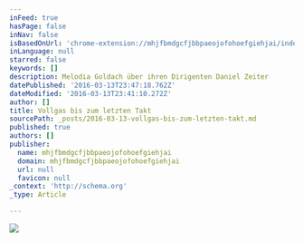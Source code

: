 ```yaml
---
inFeed: true
hasPage: false
inNav: false
isBasedOnUrl: 'chrome-extension://mhjfbmdgcfjbbpaeojofohoefgiehjai/index.html'
inLanguage: null
starred: false
keywords: []
description: Melodia Goldach über ihren Dirigenten Daniel Zeiter
datePublished: '2016-03-13T23:47:18.762Z'
dateModified: '2016-03-13T23:41:10.272Z'
author: []
title: Vollgas bis zum letzten Takt
sourcePath: _posts/2016-03-13-vollgas-bis-zum-letzten-takt.md
published: true
authors: []
publisher:
  name: mhjfbmdgcfjbbpaeojofohoefgiehjai
  domain: mhjfbmdgcfjbbpaeojofohoefgiehjai
  url: null
  favicon: null
_context: 'http://schema.org'
_type: Article

---
```

![](https://s3-us-west-2.amazonaws.com/the-grid-img/p/3bbc7a9a925d1190856233b630cef4e16745792b.jpg)